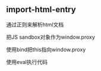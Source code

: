 ## import-html-entry

通过正则来解析html文档

把JS sandbox对象作为window.proxy

使用bind把this指向window.proxy

使用eval执行代码